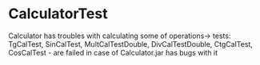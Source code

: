 # CalculatorTest

Calculator has troubles with calculating some of operations->
tests: TgCalTest, SinCalTest, MultCalTestDouble, DivCalTestDouble, CtgCalTest, CosCalTest - are failed in case of Calculator.jar has bugs with it
